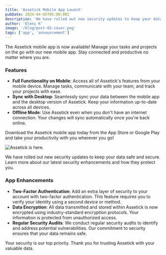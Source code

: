 ```yaml
---
title: 'Assetick Mobile App Launch'
pubDate: 2024-04-05T05:00:00Z
description: 'We have rolled out new security updates to keep your data safe and secure. Learn more about our latest security enhancements and how they protect you.'
author: 'Eleni K'
image: '/blog/post-02-cover.png'
tags: ['app', 'announcement']
---
```


The Assetick mobile app is now available! Manage your tasks and projects on the go with our new mobile app. Stay connected and productive no matter where you are.

### Features

- **Full Functionality on Mobile**: Access all of Assetick's features from your mobile device. Manage tasks, communicate with your team, and track your projects with ease.
- **Sync with Desktop**: Seamlessly sync your data between the mobile app and the desktop version of Assetick. Keep your information up-to-date across all devices.
- **Offline Mode**: Use Assetick even when you don't have an internet connection. Your changes will sync automatically once you're back online.

Download the Assetick mobile app today from the App Store or Google Play and take your productivity with you wherever you go!

![Assetick is here.](/blog/post-02.png)

We have rolled out new security updates to keep your data safe and secure. Learn more about our latest security enhancements and how they protect you.

### App Enhancements

- **Two-Factor Authentication**: Add an extra layer of security to your account with two-factor authentication. This feature requires you to verify your identity using a second device or method.
- **Data Encryption**: All data transmitted and stored within Assetick is now encrypted using industry-standard encryption protocols. Your information is protected from unauthorized access.
- **Regular Security Audits**: We conduct regular security audits to identify and address potential vulnerabilities. Our commitment to security ensures that your data remains safe.

Your security is our top priority. Thank you for trusting Assetick with your valuable data.
